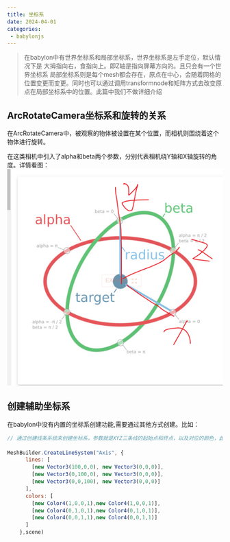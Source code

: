 ```yaml
---
title: 坐标系
date: 2024-04-01
categories:
 - babylonjs
---
```


> 在babylon中有世界坐标系和局部坐标系，世界坐标系是左手定位，默认情况下是 大拇指向右，食指向上。即Z轴是指向屏幕方向的。且只会有一个世界坐标系
局部坐标系则是每个mesh都会存在，原点在中心，会随着网格的位置变更而变更。同时也可以通过调用transformnode和矩阵方式去改变原点在局部坐标系中的位置。此篇中我们不做详细介绍


## ArcRotateCamera坐标系和旋转的关系

在ArcRotateCamera中，被观察的物体被设置在某个位置，而相机则围绕着这个物体进行旋转。

在这类相机中引入了alpha和beta两个参数，分别代表相机绕Y轴和X轴旋转的角度。详情看图：
![image](https://github.com/nothing-sy/newBlog/blob/master/blogs/babylonjs/imgs/arc.png?raw=true)

## 创建辅助坐标系

在babylon中没有内置的坐标系创建功能,需要通过其他方式创建。比如：

```js
// 通过创建线条系统来创建坐标系，参数就是XYZ三条线的起始点和终点，以及对应的颜色，此处对应为RGB三原色，

MeshBuilder.CreateLineSystem("Axis", {
      lines: [
        [new Vector3(100,0,0), new Vector3(0,0,0)],
        [new Vector3(0,100,0), new Vector3(0,0,0)],
        [new Vector3(0,0,100), new Vector3(0,0,0)]
      ],
      colors: [
        [new Color4(1,0,0,1),new Color4(1,0,0,1)],
        [new Color4(0,1,0,1),new Color4(0,1,0,1)],
        [new Color4(0,0,1,1),new Color4(0,0,1,1)]
      ]
    },scene)
```

